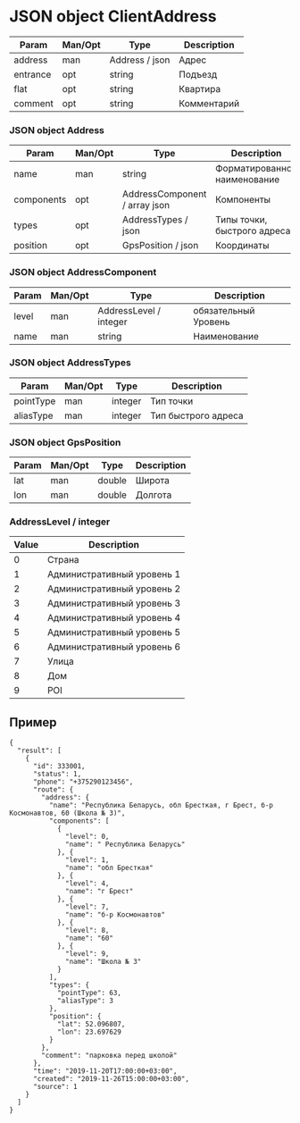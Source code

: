 # JSON object ClientAddress

Param |  Man/Opt | Type | Description
----- |  ------- | ---- | -----------
address | man | Address / json | Адрес
entrance | opt | string | Подъезд
flat | opt | string	| Квартира
comment | opt | string | Комментарий

### JSON object Address

Param |  Man/Opt | Type | Description
----- |  ------- | ---- | -----------
name | man | string	| Форматированное наименование
components | opt | AddressComponent / array json | Компоненты
types | opt |	AddressTypes / json | Типы точки, быстрого адреса
position | opt | GpsPosition / json | Координаты

### JSON object AddressComponent

Param |  Man/Opt | Type | Description
----- |  ------- | ---- | -----------
level |	man | AddressLevel / integer | обязательный	Уровень
name | man | string	| Наименование

### JSON object AddressTypes

Param |  Man/Opt | Type | Description
----- |  ------- | ---- | -----------
pointType | man | integer |	Тип точки
aliasType | man | integer | Тип быстрого адреса

### JSON object GpsPosition

Param |  Man/Opt | Type | Description
----- |  ------- | ---- | -----------
lat | man | double | Широта
lon | man | double | Долгота

### AddressLevel / integer

Value | Description
----- | -----------
0 | Страна
1 | Административный уровень 1
2 | Административный уровень 2
3 | Административный уровень 3
4 | Административный уровень 4
5 | Административный уровень 5
6 | Административный уровень 6
7 | Улица
8 | Дом
9 | POI

## Пример

```
{
  "result": [
    {
      "id": 333001,
      "status": 1,
      "phone": "+375290123456",
      "route": {
        "address": {
          "name": "Республика Беларусь, обл Бресткая, г Брест, б-р Космонавтов, 60 (Школа № 3)",
          "components": [
            {
              "level": 0,
              "name": " Республика Беларусь"
            }, {
              "level": 1,
              "name": "обл Бресткая"
            }, {
              "level": 4,
              "name": "г Брест"
            }, {
              "level": 7,
              "name": "б-р Космонавтов"
            }, {
              "level": 8,
              "name": "60"
            }, {
              "level": 9,
              "name": "Школа № 3"
            }
          ],
          "types": {
            "pointType": 63,
            "aliasType": 3
          },
          "position": {
            "lat": 52.096807,
            "lon": 23.697629
          }
        },
        "comment": "парковка перед школой"
      },
      "time": "2019-11-20T17:00:00+03:00",
      "created": "2019-11-26T15:00:00+03:00",
      "source": 1
    }
  ]
}
```
